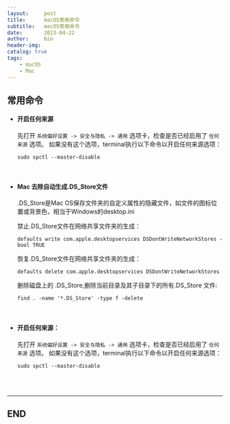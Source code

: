 ```yaml
---
layout:     post
title:      macOS常用命令
subtitle:   macOS常用命令
date:       2023-04-22
author:     bin
header-img: 
catalog: true
tags:
    - macOS
    - Mac
---
```


## 常用命令



- #### 开启任何来源

	先打开 `系统偏好设置 -> 安全与隐私 -> 通用` 选项卡，检查是否已经启用了 `任何来源` 选项。 如果没有这个选项，terminal执行以下命令以开启任何来源选项：
	```
	sudo spctl --master-disable
	```

<br />

- #### Mac 去除自动生成.DS_Store文件

  .DS_Store是Mac OS保存文件夹的自定义属性的隐藏文件，如文件的图标位置或背景色，相当于Windows的desktop.ini

  

  禁止.DS_Store文件在网络共享文件夹的生成：

  ```
  defaults write com.apple.desktopservices DSDontWriteNetworkStores -bool TRUE
  ```
  恢复.DS_Store文件在网络共享文件夹的生成：

  ```
  defaults delete com.apple.desktopservices DSDontWriteNetworkStores
  ```
  删除磁盘上的 .DS_Store,删除当前目录及其子目录下的所有.DS_Store 文件:

  ```
  find . -name '*.DS_Store' -type f -delete
  ```

<br>

- #### 开启任何来源：

  先打开 `系统偏好设置 -> 安全与隐私 -> 通用` 选项卡，检查是否已经启用了 `任何来源` 选项。 如果没有这个选项，terminal执行以下命令以开启任何来源选项：

  ```
  sudo spctl --master-disable
  ```













<br>

<br>


---

## END
